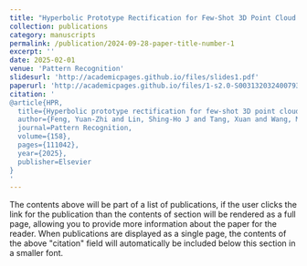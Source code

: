 ```yaml
---
title: "Hyperbolic Prototype Rectification for Few-Shot 3D Point Cloud Classification"
collection: publications
category: manuscripts
permalink: /publication/2024-09-28-paper-title-number-1
excerpt: ''
date: 2025-02-01
venue: 'Pattern Recognition'
slidesurl: 'http://academicpages.github.io/files/slides1.pdf'
paperurl: 'http://academicpages.github.io/files/1-s2.0-S0031320324007933-main.pdf'
citation: '
@article{HPR,
  title={Hyperbolic prototype rectification for few-shot 3D point cloud classification},
  author={Feng, Yuan-Zhi and Lin, Shing-Ho J and Tang, Xuan and Wang, Mu-Yu and Zheng, Jian-Zhang and He, Zi-Yao and Pang, Zi-Yi and Yang, Jian and Chen, Ming-Song and Wei, Xian},
  journal=Pattern Recognition,
  volume={158},
  pages={111042},
  year={2025},
  publisher=Elsevier
}
'
---
```


The contents above will be part of a list of publications, if the user clicks the link for the publication than the contents of section will be rendered as a full page, allowing you to provide more information about the paper for the reader. When publications are displayed as a single page, the contents of the above "citation" field will automatically be included below this section in a smaller font.
